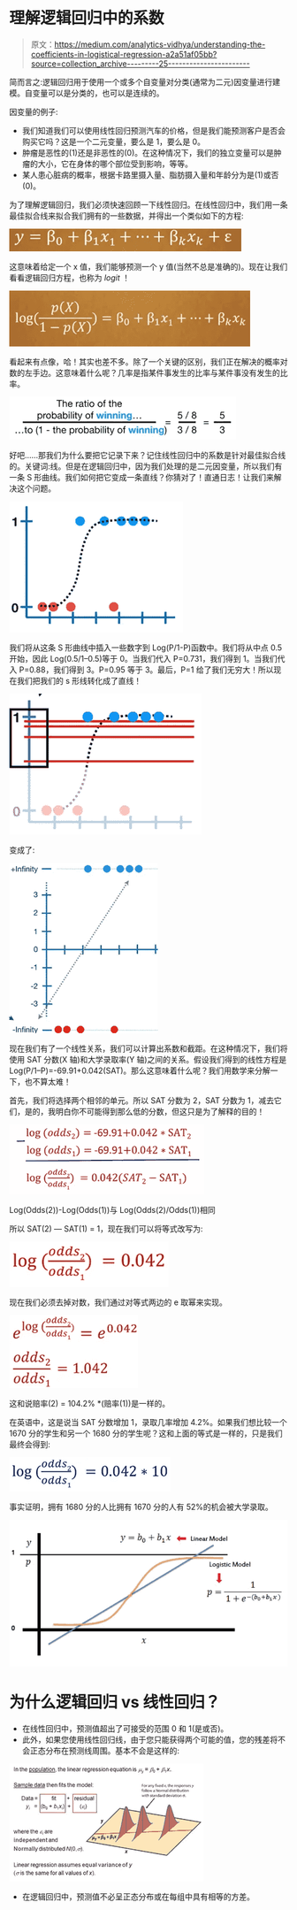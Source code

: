 # 理解逻辑回归中的系数

> 原文：<https://medium.com/analytics-vidhya/understanding-the-coefficients-in-logistical-regression-a2a51af05bb?source=collection_archive---------25----------------------->

简而言之:逻辑回归用于使用一个或多个自变量对分类(通常为二元)因变量进行建模。自变量可以是分类的，也可以是连续的。

因变量的例子:

*   我们知道我们可以使用线性回归预测汽车的价格，但是我们能预测客户是否会购买它吗？这是一个二元变量，要么是 1，要么是 0。
*   肿瘤是恶性的(1)还是非恶性的(0)。在这种情况下，我们的独立变量可以是肿瘤的大小，它在身体的哪个部位受到影响，等等。
*   某人患心脏病的概率，根据卡路里摄入量、脂肪摄入量和年龄分为是(1)或否(0)。

为了理解逻辑回归，我们必须快速回顾一下线性回归。在线性回归中，我们用一条最佳拟合线来拟合我们拥有的一些数据，并得出一个类似如下的方程:

![](img/3367f32091a40841e9d674ac7803976b.png)

这意味着给定一个 x 值，我们能够预测一个 y 值(当然不总是准确的)。现在让我们看看逻辑回归方程，也称为 *logit* ！

![](img/807d364f4820a3c8b3bb951bc5e9a6d6.png)

看起来有点像，哈！其实也差不多。除了一个关键的区别，我们正在解决的概率对数的左手边。这意味着什么呢？几率是指某件事发生的比率与某件事没有发生的比率。

![](img/4284f7ef462dd29ca8adb95e3b6520ab.png)

好吧……那我们为什么要把它记录下来？记住线性回归中的系数是针对最佳拟合线的。关键词:线。但是在逻辑回归中，因为我们处理的是二元因变量，所以我们有一条 S 形曲线。我们如何把它变成一条直线？你猜对了！直通日志！让我们来解决这个问题。

![](img/08d6891cf966dc10f9c37f1baceba112.png)

我们将从这条 S 形曲线中插入一些数字到 Log(P/1-P)函数中。我们将从中点 0.5 开始，因此 Log(0.5/1–0.5)等于 0。当我们代入 P=0.731，我们得到 1。当我们代入 P=0.88，我们得到 3。P=0.95 等于 3。最后，P=1 给了我们无穷大！所以现在我们把我们的 s 形线转化成了直线！

![](img/2262928ce2a72bece25ee1cc9ba56fbf.png)

变成了:

![](img/0afca9f0180ca8fec2617c1bdf5ab565.png)

现在我们有了一个线性关系，我们可以计算出系数和截距。在这种情况下，我们将使用 SAT 分数(X 轴)和大学录取率(Y 轴)之间的关系。假设我们得到的线性方程是 Log(P/1–P)=-69.91+0.042(SAT)。那么这意味着什么呢？我们用数学来分解一下，也不算太难！

首先，我们将选择两个相邻的单元。所以 SAT 分数为 2，SAT 分数为 1，减去它们，是的，我明白你不可能得到那么低的分数，但这只是为了解释的目的！

![](img/33ff6b1d55c3565fb9e74b6bf715fa78.png)

Log(Odds(2))-Log(Odds(1))与 Log(Odds(2)/Odds(1))相同

所以 SAT(2) — SAT(1) = 1，现在我们可以将等式改写为:

![](img/55d56461a8507538d0a6f3dde7ef645f.png)

现在我们必须去掉对数，我们通过对等式两边的 e 取幂来实现。

![](img/917d73116ba571fe11d7cc4a02214042.png)

这和说赔率(2) = 104.2% *(赔率(1))是一样的。

在英语中，这是说当 SAT 分数增加 1，录取几率增加 4.2%。如果我们想比较一个 1670 分的学生和另一个 1680 分的学生呢？这和上面的等式是一样的，只是我们最终会得到:

![](img/7164801ff64e611e6bf6c385908cf7f9.png)

事实证明，拥有 1680 分的人比拥有 1670 分的人有 52%的机会被大学录取。

![](img/95efdf7ecdfde4ffc6c9eb2093c06075.png)

# 为什么逻辑回归 vs 线性回归？

*   在线性回归中，预测值超出了可接受的范围 0 和 1(是或否)。
*   此外，如果您使用线性回归线，由于您只能获得两个可能的值，您的残差将不会正态分布在预测线周围。基本不会是这样的:

![](img/05a83a14af9bdcaf696da80d47c1e44c.png)

*   在逻辑回归中，预测值不必呈正态分布或在每组中具有相等的方差。
